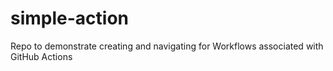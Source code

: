 # simple-action
Repo to demonstrate creating and navigating for Workflows associated with GitHub Actions

